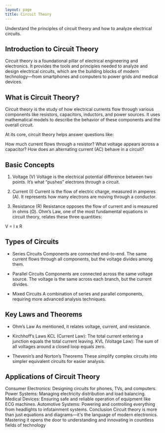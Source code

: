 ```yaml
---
layout: page
title: Circuit Theory
---
```


Understand the principles of circuit theory and how to analyze electrical circuits.

## Introduction to Circuit Theory
Circuit theory is a foundational pillar of electrical engineering and electronics. It provides the tools and principles needed to analyze and design electrical circuits, which are the building blocks of modern technology—from smartphones and computers to power grids and medical devices.

## What is Circuit Theory?
Circuit theory is the study of how electrical currents flow through various components like resistors, capacitors, inductors, and power sources. It uses mathematical models to describe the behavior of these components and the overall circuit.

At its core, circuit theory helps answer questions like:

How much current flows through a resistor?
What voltage appears across a capacitor?
How does an alternating current (AC) behave in a circuit?
## Basic Concepts
1. Voltage (V)
Voltage is the electrical potential difference between two points. It’s what “pushes” electrons through a circuit.

2. Current (I)
Current is the flow of electric charge, measured in amperes (A). It represents how many electrons are moving through a conductor.

3. Resistance (R)
Resistance opposes the flow of current and is measured in ohms (Ω). Ohm’s Law, one of the most fundamental equations in circuit theory, relates these three quantities:

V = I x R

## Types of Circuits
- Series Circuits
Components are connected end-to-end. The same current flows through all components, but the voltage divides among them.

- Parallel Circuits
Components are connected across the same voltage source. The voltage is the same across each branch, but the current divides.

- Mixed Circuits
A combination of series and parallel components, requiring more advanced analysis techniques.

## Key Laws and Theorems
- Ohm’s Law
As mentioned, it relates voltage, current, and resistance.

- Kirchhoff’s Laws
KCL (Current Law): The total current entering a junction equals the total current leaving.
KVL (Voltage Law): The sum of all voltages around a closed loop equals zero.
- Thevenin’s and Norton’s Theorems
These simplify complex circuits into simpler equivalent circuits for easier analysis.

## Applications of Circuit Theory
Consumer Electronics: Designing circuits for phones, TVs, and computers.
Power Systems: Managing electricity distribution and load balancing.
Medical Devices: Ensuring safe and reliable operation of equipment like ECG machines.
Automotive Systems: Powering and controlling everything from headlights to infotainment systems.
Conclusion
Circuit theory is more than just equations and diagrams—it's the language of modern electronics. Mastering it opens the door to understanding and innovating in countless fields of technology
